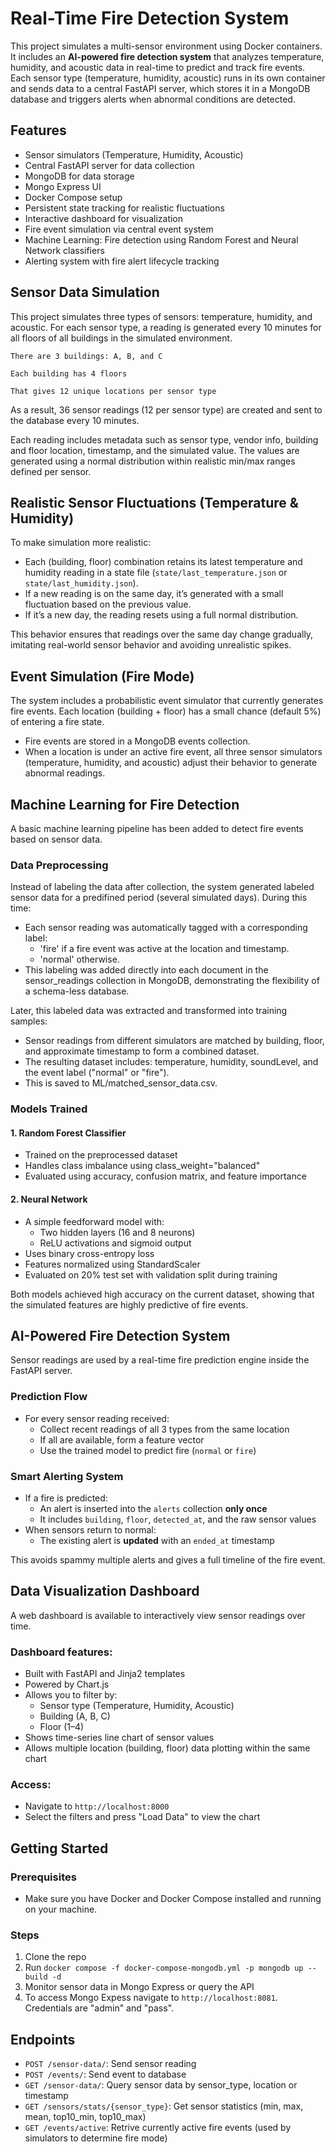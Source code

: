# Real-Time Fire Detection System

This project simulates a multi-sensor environment using Docker containers. It includes an **AI-powered fire detection system** that analyzes temperature, humidity, and acoustic data in real-time to predict and track fire events. Each sensor type (temperature, humidity, acoustic) runs in its own container and sends data to a central FastAPI server, which stores it in a MongoDB database and triggers alerts when abnormal conditions are detected.

## Features

- Sensor simulators (Temperature, Humidity, Acoustic)
- Central FastAPI server for data collection
- MongoDB for data storage
- Mongo Express UI
- Docker Compose setup
- Persistent state tracking for realistic fluctuations
- Interactive dashboard for visualization
- Fire event simulation via central event system
- Machine Learning: Fire detection using Random Forest and Neural Network classifiers
- Alerting system with fire alert lifecycle tracking

## Sensor Data Simulation

This project simulates three types of sensors: temperature, humidity, and acoustic. For each sensor type, a reading is generated every 10 minutes for all floors of all buildings in the simulated environment.

    There are 3 buildings: A, B, and C

    Each building has 4 floors

    That gives 12 unique locations per sensor type

As a result, 36 sensor readings (12 per sensor type) are created and sent to the database every 10 minutes.

Each reading includes metadata such as sensor type, vendor info, building and floor location, timestamp, and the simulated value. The values are generated using a normal distribution within realistic min/max ranges defined per sensor.


## Realistic Sensor Fluctuations (Temperature & Humidity)

To make simulation more realistic:

- Each (building, floor) combination retains its latest temperature and humidity reading in a state file (`state/last_temperature.json` or `state/last_humidity.json`).
- If a new reading is on the same day, it’s generated with a small fluctuation based on the previous value.
- If it’s a new day, the reading resets using a full normal distribution.

This behavior ensures that readings over the same day change gradually, imitating real-world sensor behavior and avoiding unrealistic spikes.

## Event Simulation (Fire Mode)

The system includes a probabilistic event simulator that currently generates fire events. Each location (building + floor) has a small chance (default 5%) of entering a fire state.
- Fire events are stored in a MongoDB events collection.
- When a location is under an active fire event, all three sensor simulators (temperature, humidity, and acoustic) adjust their behavior to generate abnormal readings.

## Machine Learning for Fire Detection

A basic machine learning pipeline has been added to detect fire events based on sensor data.

### Data Preprocessing
Instead of labeling the data after collection, the system generated labeled sensor data for a predifined period (several simulated days). During this time:
* Each sensor reading was automatically tagged with a corresponding label:
  - 'fire' if a fire event was active at the location and timestamp.
  - 'normal' otherwise.
* This labeling was added directly into each document in the sensor_readings collection in MongoDB, demonstrating the flexibility of a schema-less database.

Later, this labeled data was extracted and transformed into training samples: 
  - Sensor readings from different simulators are matched by building, floor, and approximate timestamp to form a combined dataset.
  - The resulting dataset includes: temperature, humidity, soundLevel, and the event label ("normal" or "fire").
  - This is saved to ML/matched_sensor_data.csv.

### Models Trained

#### 1. Random Forest Classifier
- Trained on the preprocessed dataset
- Handles class imbalance using class_weight="balanced"
- Evaluated using accuracy, confusion matrix, and feature importance

#### 2. Neural Network
- A simple feedforward model with:
  - Two hidden layers (16 and 8 neurons)
  - ReLU activations and sigmoid output
- Uses binary cross-entropy loss
- Features normalized using StandardScaler
- Evaluated on 20% test set with validation split during training

Both models achieved high accuracy on the current dataset, showing that the simulated features are highly predictive of fire events.

## AI-Powered Fire Detection System

Sensor readings are used by a real-time fire prediction engine inside the FastAPI server.

### Prediction Flow

- For every sensor reading received:
  - Collect recent readings of all 3 types from the same location
  - If all are available, form a feature vector
  - Use the trained model to predict fire (`normal` or `fire`)

### Smart Alerting System

- If a fire is predicted:
  - An alert is inserted into the `alerts` collection **only once**
  - It includes `building`, `floor`, `detected_at`, and the raw sensor values
- When sensors return to normal:
  - The existing alert is **updated** with an `ended_at` timestamp

This avoids spammy multiple alerts and gives a full timeline of the fire event.

## Data Visualization Dashboard

A web dashboard is available to interactively view sensor readings over time.

### Dashboard features:
- Built with FastAPI and Jinja2 templates
- Powered by Chart.js
- Allows you to filter by:
  - Sensor type (Temperature, Humidity, Acoustic)
  - Building (A, B, C)
  - Floor (1–4)
- Shows time-series line chart of sensor values
- Allows multiple location (building, floor) data plotting within the same chart

### Access:
- Navigate to `http://localhost:8000`  
- Select the filters and press "Load Data" to view the chart

## Getting Started

### Prerequisites
- Make sure you have Docker and Docker Compose installed and running on your machine.

### Steps
1. Clone the repo
2. Run `docker compose -f docker-compose-mongodb.yml -p mongodb up --build -d`
3. Monitor sensor data in Mongo Express or query the API
4. To access Mongo Expess navigate to `http://localhost:8081`. Credentials are "admin" and "pass".

## Endpoints

- `POST /sensor-data/`: Send sensor reading
- `POST /events/`: Send event to database
- `GET /sensor-data/`: Query sensor data by sensor_type, location or timestamp
- `GET /sensors/stats/{sensor_type}`: Get sensor statistics (min, max, mean, top10_min, top10_max)
- `GET /events/active`: Retrive currently active fire events (used by simulators to determine fire mode)
